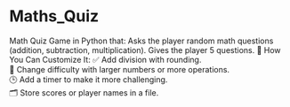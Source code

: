 # Maths_Quiz
Math Quiz Game in Python that: 
Asks the player random math questions (addition, subtraction, multiplication). Gives the player 5 questions.
🔧 How You Can Customize It: ✅ Add division with rounding.  
🔢 Change difficulty with larger numbers or more operations.  
🕒 Add a timer to make it more challenging.  
🗂️ Store scores or player names in a file.
